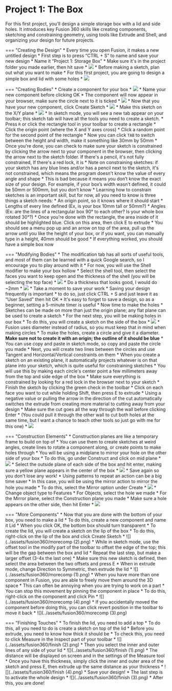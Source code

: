 # Project 1: The Box

For this first project, you'll design a simple storage box with a lid and side holes. It introduces key Fusion 360 skills like creating components, sketching and constraining geometry, using tools like Extrude and Shell, and organizing your design for future projects.

=== "Creating the Design"
    * Every time you open Fusion, it makes a new untitled design
        * First step is to press “CTRL + S” to name and save your new design
        * Name it “Project 1: Storage Box”
        * Make sure it's in the project folder you made earlier, then hit save
        * ![](../assets/fusion360/createproject.png)
    * Before making a sketch, plan out what you want to make
        * For this first project, you are going to design a simple box and lid with some holes 
        * ![](../assets/fusion360/boxone.png)

=== "Creating Bodies"
    * Create a component for your box
    * ![](../assets/fusion360/createcomp.png)
    * Name your new component before clicking OK
    * The component will now appear in your browser, make sure the circle next to it is ticked
    * ![](../assets/fusion360/activatecomp.png)
    * Now that you have your new component, click Create Sketch
    * ![](../assets/fusion360/createsketch.png)
    * Make this sketch on the X/Y plane
    * ![](../assets/fusion360/xyplane.png)
    * In sketch mode, you will see a new tab appear on your toolbar; this sketch tab will have all the tools you need to create a sketch.
    * Press `R` or click the rectangle tool in your toolbar to create a rectangle
    * Click the origin point (where the X and Y axes cross) 
    * Click a random point for the second point of the rectangle
    * Now you can click `TAB` to switch between the height and width, make it something like 30mm by 50mm 
    * Once you're done, you can check to make sure your sketch is constrained by clicking the arrow next to your component in the browser, then clicking the arrow next to the sketch folder. If there's a  pencil, it's not fully constrained, If there's a red lock, it is
        * Note on constraining sketches: if your sketch has any blue lines and/or has a pencil next to the sketch, it's not constrained, which means the program doesn't know the value of every angle and shape
        * This is bad because it means you don’t know the exact size of your design. For example, if your box’s width wasn’t defined, it could be 50mm or 500mm, but you don’t know
        * Learning how to constrain sketches is an important skill, but for now, all you need to know is three things a sketch needs:
            * An origin point, so it knows where it should start
            * Lengths of every line defined (Ex, is your box 10mm tall or 50mm?)
            * Angles (Ex: are the lines of a rectangular box 90° to each other? Is your whole box rotated 30°?)
    * Once you're done with the rectangle, the area inside of it should be highlighted blue. Click on this area, then click E to extrude
    * You should see a menu pop up and an arrow on top of the area, pull up the arrow until you like the height of your box, or if you want, you can manually type in a height, 40mm should be good
    * If everything worked, you should have a simple box now


=== "Modifying Bodies"
    * The modification tab has all sorts of useful tools, and most of them can be learned with a quick Google search, so I encourage you to play around with it
    * For now, you will use the Shell modifier to make your box hollow
    * Select the shell tool, then select the faces you want to keep open and the thickness of the shell (you will be selecting the top face)
    * ![](../assets/fusion360/shellselect.png)
    * Do a thickness that looks good, I would do ~2mm 
    * ![](../assets/fusion360/shell.png)
    * Take a moment to save your work
        * Saving your design frequently is important
        * to do so, just click CTRL + S and just leave it as “User Saved” then hit OK
        * It's easy to forget to save a design, so as a beginner, setting a 5-minute timer is useful
    * Now time to make the holes
        * Sketches can be made on more than just the origin plane; any flat plane can be used to create a sketch
        * For the next step, you will be making holes in our box
        * To do this, you will create a sketch on the side of the box
        * ![](../assets/fusion360/sidesketch.png)
    * Fusion uses diameter instead of radius, so you must keep that in mind when making circles
    * To make the holes, create a circle and give it a diameter. **Make sure not to create it with an origin; the outline of it should be blue**
    * You can use copy and paste in sketch mode, so copy and paste the circle you made
    * Next, you will create two lines between the circles and use Tangent and Horizontal/Vertical constraints on them
        * When you create a sketch on an existing plane, it automatically projects whatever is on that plane into your sketch, which is quite useful for constraining sketches
        * You will use this by making each circle's center point a few millimeters away from the top and side edge of the box
    * Make sure everything is constrained by looking for a red lock in the browser next to your sketch
    * Finish the sketch by clicking the green check in the toolbar
    * Click on each face you want to cut while holding Shift, then press E to extrude
        * Using a negative value or pulling the arrow in the direction of the cut automatically switches the extrude from creating more material to cutting away from your design
        * Make sure the cut goes all the way through the wall before clicking Enter
        * (You could pull it through the other wall to cut both holes at the same time, but I want a chance to teach other tools so just go with me for this one)
        * ![](../assets/fusion360/cutside.png)


=== "Construction Elements"
    * Construction planes are like a temporary frame to build on top of
        * You can use them to create sketches at weird angles, create lines to rotate a component along, or create points to make holes through
    * You will be using a midplane to mirror your hole on the other side of your box
        * To do this, go under Construct and click on mid plane
        * ![](../assets/fusion360/midplane.png)
        * Select the outside plane of each side of the box and hit enter, making sure a yellow plane appears in the center of the box
        * ![](../assets/fusion360/midplanecreate.png)
    * Save again so you don't lose any work!
    * Using patterns to repeat an action can be a big time saver
        * In this case, you will be using the mirror action to mirror the hole you made
        * To do this, select the Mirror option under Create
        * ![](../assets/fusion360/mirror.png)
        * Change object type to Features
        * For Objects, select the hole we made
        * For the Mirror plane, select the Construction plane you made
        * Make sure a hole appears on the other side, then hit Enter
        * ![](../assets/fusion360/mirrormore.png)

=== "More Components"
    * Now that you are done with the bottom of your box, you need to make a lid
        * To do this, create a new component and name it Lid
        * When you click OK, the bottom box should turn transparent
    * To create the lid, you will create a sketch on the lip of the box
        * To do this, right-click on the lip of the box and click Create Sketch
        * ![](../assets/fusion360/morecomp (2).png)
        * While in sketch mode, use the offset tool in the modify part of the toolbar to offset the edge of the top; this will be the gap between the box and lid
            * Repeat the last step, but make a larger offset (3-4x the last one)
            * Make sure this new sketch is defined, then select the area between the two offsets and press E
            * When in extrude mode, change Direction to Symmetric, then extrude the lid
            * ![](../assets/fusion360/morecomp (1).png)
    * When you have more than one component in Fusion, you are able to freely move them around the 3D space
        * This can often be annoying when you are trying to work on a part
        * You can stop this movement by pinning the component in place
    * To do this, right-click on the component and click Pin
        * ![](../assets/fusion360/morecomp (4).png)
        * If you accidentally moved the component before doing this, you can click revert position in the toolbar to move it back
        * ![](../assets/fusion360/morecomp (3).png)




=== "Finishing Touches"
    * To finish the lid, you need to add a top
        * To do this, all you need to do is create a sketch on top of the lid
        * Before you extrude, you need to know how thick it should be
        * To check this, you need to click Measure in the Inspect part of your toolbar 
        * ![](../assets/fusion360/finish (2).png)
        * Then you select the inner and outer lines of any side of your lid
        * ![](../assets/fusion360/finish (1).png)
        * The distance will be displayed on screen and in the settings of the Measure tool
    * Once you have this thickness, simply click the inner and outer area of the sketch and press E, then extrude up the same distance as your thickness
        * ![](../assets/fusion360/finish (4).png)
    * Save your design!
    * The last step is to activate the whole design
        * ![](../assets/fusion360/finish (3).png)
        * After this, you are done!




